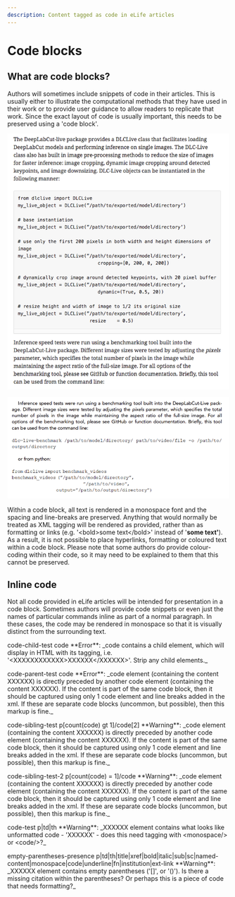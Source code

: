 ```yaml
---
description: Content tagged as code in eLife articles
---
```


# Code blocks

## What are code blocks?

Authors will sometimes include snippets of code in their articles. This is usually either to illustrate the computational methods that they have used in their work or to provide user guidance to allow readers to replicate that work. Since the exact layout of code is usually important, this needs to be preserved using a 'code block'.

![Example of a code-block online](../../.gitbook/assets/screen-shot-2021-06-08-at-14.20.30.png)

![Example of a code-block in the PDF ](../../.gitbook/assets/screen-shot-2021-06-08-at-14.22.25.png)

Within a code block, all text is rendered in a monospace font and the spacing and line-breaks are preserved. Anything that would normally be treated as XML tagging will be rendered as provided, rather than as formatting or links \(e.g. '&lt;bold&gt;some text&lt;/bold&gt;' instead of '**some text'**\). As a result, it is not possible to place hyperlinks, formatting or coloured text within a code block. Please note that some authors do provide colour-coding within their code, so it may need to be explained to them that this cannot be preserved.

## Inline code

Not all code provided in eLife articles will be intended for presentation in a code block. Sometimes authors will provide code snippets or even just the names of particular commands inline as part of a normal paragraph. In these cases, the code may be rendered in monospace so that it is visually distinct from the surrounding text.









code-child-test	code	\*\*Error\*\*: \_code contains a child element, which will display in HTML with its tagging, i.e. '&lt;XXXXXXXXXXXX&gt;XXXXXX&lt;/XXXXXX&gt;'. Strip any child elements.\_

code-parent-test	code	\*\*Error\*\*: \_code element \(containing the content XXXXXX\) is directly preceded by another code element \(containing the content XXXXXX\). If the content is part of the same code block, then it should be captured using only 1 code element and line breaks added in the xml. If these are separate code blocks \(uncommon, but possible\), then this markup is fine.\_

code-sibling-test	p\[count\(code\) gt 1\]/code\[2\]	\*\*Warning\*\*: \_code element \(containing the content XXXXXX\) is directly preceded by another code element \(containing the content XXXXXX\). If the content is part of the same code block, then it should be captured using only 1 code element and line breaks added in the xml. If these are separate code blocks \(uncommon, but possible\), then this markup is fine.\_

code-sibling-test-2	p\[count\(code\) = 1\]/code	\*\*Warning\*\*: \_code element \(containing the content XXXXXX\) is directly preceded by another code element \(containing the content XXXXXX\). If the content is part of the same code block, then it should be captured using only 1 code element and line breaks added in the xml. If these are separate code blocks \(uncommon, but possible\), then this markup is fine.\_

code-test	p\|td\|th	\*\*Warning\*\*: \_XXXXXX element contains what looks like unformatted code - 'XXXXXX' - does this need tagging with &lt;monospace/&gt; or &lt;code/&gt;?\_

empty-parentheses-presence	p\|td\|th\|title\|xref\|bold\|italic\|sub\|sc\|named-content\|monospace\|code\|underline\|fn\|institution\|ext-link	\*\*Warning\*\*: \_XXXXXX element contains empty parentheses \('\[\]', or '\(\)'\). Is there a missing citation within the parentheses? Or perhaps this is a piece of code that needs formatting?\_

